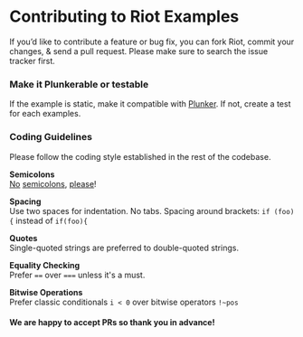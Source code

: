 # Contributing to Riot Examples

If you’d like to contribute a feature or bug fix, you can fork Riot, commit your changes, & send a pull request. Please make sure to search the issue tracker first.

### Make it Plunkerable or testable

If the example is static, make it compatible with [Plunker](http://plnkr.co/). If not, create a test for each examples.

### Coding Guidelines

Please follow the coding style established in the rest of the codebase.

**Semicolons**<br>
[No](http://blog.izs.me/post/2353458699/an-open-letter-to-javascript-leaders-regarding) [semicolons](http://inimino.org/~inimino/blog/javascript_semicolons), [please](https://www.youtube.com/watch?v=gsfbh17Ax9I)!

**Spacing**<br>
Use two spaces for indentation. No tabs.
Spacing around brackets: `if (foo) {` instead of `if(foo){`

**Quotes**<br>
Single-quoted strings are preferred to double-quoted strings.

**Equality Checking**<br>
Prefer `==` over `===` unless it's a must.

**Bitwise Operations**<br>
Prefer classic conditionals `i < 0` over bitwise operators `!~pos`

#### We are happy to accept PRs so thank you in advance!

